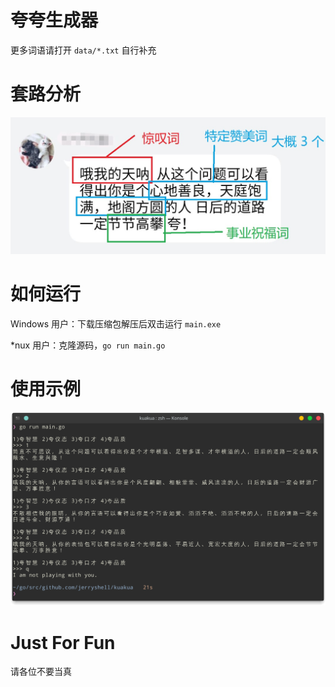 # 夸夸生成器

更多词语请打开 `data/*.txt` 自行补充

# 套路分析

![](images/analyze.jpg)

# 如何运行

Windows 用户：下载压缩包解压后双击运行 `main.exe`

*nux 用户：克隆源码，`go run main.go`

# 使用示例

![](images/demo.png)

# Just For Fun

请各位不要当真

